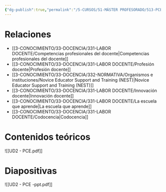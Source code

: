 ```yaml
---
{"dg-publish":true,"permalink":"/5-CURSOS/51-MÁSTER PROFESORADO/513-PCE/UD2 - Funciones del profesor en el centro/"}
---
```


# Relaciones
- [[3-CONOCIMIENTO/33-DOCENCIA/331-LABOR DOCENTE/Competencias profesionales del docente\|Competencias profesionales del docente]]
- [[3-CONOCIMIENTO/33-DOCENCIA/331-LABOR DOCENTE/Profesión docente\|Profesión docente]]
- [[3-CONOCIMIENTO/33-DOCENCIA/332-NORMATIVA/Organismos e instituciones/Novice Educator Support and Training (NEST)\|Novice Educator Support and Training (NEST)]]
- [[3-CONOCIMIENTO/33-DOCENCIA/331-LABOR DOCENTE/Innovación docente\|Innovación docente]]
- [[3-CONOCIMIENTO/33-DOCENCIA/331-LABOR DOCENTE/La escuela que aprende\|La escuela que aprende]]
- [[3-CONOCIMIENTO/33-DOCENCIA/331-LABOR DOCENTE/Codocencia\|Codocencia]]

# Contenidos teóricos
![[UD2 - PCE.pdf]]
# Diapositivas
![[UD2 - PCE -ppt.pdf]]